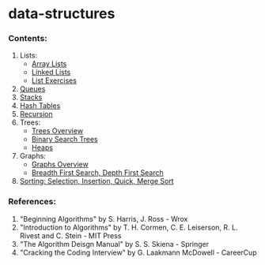 # data-structures

### Contents:
1. Lists:
   - [Array Lists](https://github.com/arisonl/data-structures/edit/master/README.md)
   - [Linked Lists](https://github.com/arisonl/data-structures/blob/master/linked_list.ipynb)
   - [List Exercises](https://github.com/arisonl/data-structures/blob/master/list_exercises.ipynb)
2. [Queues](https://github.com/arisonl/data-structures/blob/master/queue.ipynb)
3. [Stacks](https://github.com/arisonl/data-structures/blob/master/stack.ipynb)
4. [Hash Tables](https://github.com/arisonl/data-structures/blob/master/hash_table.ipynb)
5. [Recursion](https://github.com/arisonl/data-structures/blob/master/recursion.ipynb)
6. Trees:
   - [Trees Overview](https://github.com/arisonl/data-structures/blob/master/trees_overview.ipynb)
   - [Binary Search Trees](https://github.com/arisonl/data-structures/blob/master/binary_search_tree.ipynb)
   - [Heaps](https://github.com/arisonl/data-structures/blob/master/heap.ipynb)
7. Graphs: 
   - [Graphs Overview](https://github.com/arisonl/data-structures/blob/master/graphs-overview.ipynb)
   - [Breadth First Search, Depth First Search](https://github.com/arisonl/data-structures/blob/master/bfs-dfs.ipynb)
8. [Sorting: Selection, Insertion, Quick, Merge Sort](https://github.com/arisonl/data-structures/blob/master/sorting.ipynb)


### References:
1. "Beginning Algorithms" by S. Harris, J. Ross - Wrox
2. "Introduction to Algorithms" by T. H. Cormen, C. E. Leiserson, R. L. Rivest and C. Stein - MIT Press
3. "The Algorithm Deisgn Manual" by S. S. Skiena - Springer
4. "Cracking the Coding Interview" by G. Laakmann McDowell - CareerCup
